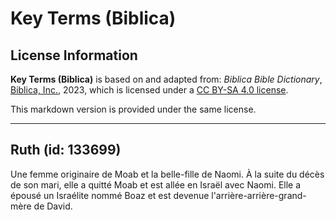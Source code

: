# Key Terms (Biblica)

## License Information

**Key Terms (Biblica)** is based on and adapted from: _Biblica Bible Dictionary_, [Biblica, Inc.](https://www.biblica.com/), 2023, which is licensed under a [CC BY-SA 4.0 license](https://creativecommons.org/licenses/by-sa/4.0/legalcode.en).

This markdown version is provided under the same license.



--------------------------------

## Ruth (id: 133699)

Une femme originaire de Moab et la belle\-fille de Naomi. À la suite du décès de son mari, elle a quitté Moab et est allée en Israël avec Naomi. Elle a épousé un Israélite nommé Boaz et est devenue l'arrière\-arrière\-grand\-mère de David.


